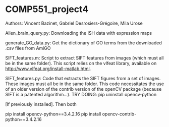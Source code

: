 # COMP551_project4

Authors: Vincent Bazinet, Gabriel Desrosiers-Grégoire, Mila Urose

Allen_brain_query.py:
Downloading the ISH data with expression maps

generate_GO_data.py:
Get the dictionary of GO terms from the downloaded .csv files from AmiGO

SIFT_features.m:
Script to extract SIFT features from images (which must all be in
the same folder). This script relies on the vlfeat library, available on 
http://www.vlfeat.org/install-matlab.html.

SIFT_features.py:
Code that extracts the SIFT figures from a set of images. These images must all be in the same folder.
This code necessitates the use of an older version of the contrib version of the openCV package (because SIFT is a patented algorithm...). 
TRY DOING:
pip uninstall opencv-python 

[If previously installed]. Then both

pip install opencv-python==3.4.2.16
pip install opencv-contrib-python==3.4.2.16
